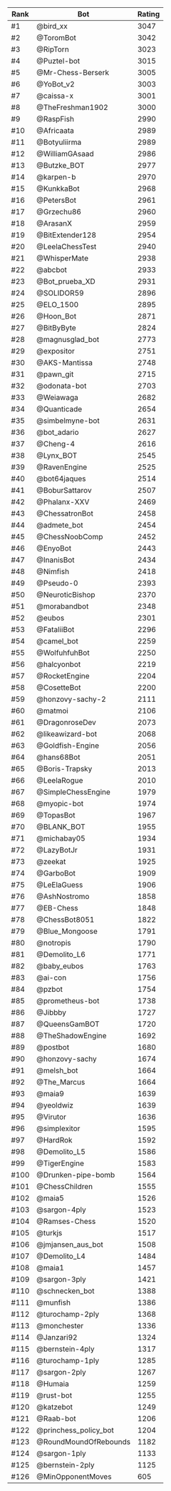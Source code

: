 Rank|Bot|Rating
---|---|---
#1|@bird_xx|3047
#2|@ToromBot|3042
#3|@RipTorn|3023
#4|@Puztel-bot|3015
#5|@Mr-Chess-Berserk|3005
#6|@YoBot_v2|3003
#7|@caissa-x|3001
#8|@TheFreshman1902|3000
#9|@RaspFish|2990
#10|@Africaata|2989
#11|@Botyuliirma|2989
#12|@WilliamGAsaad|2986
#13|@Butzke_BOT|2977
#14|@karpen-b|2970
#15|@KunkkaBot|2968
#16|@PetersBot|2961
#17|@Grzechu86|2960
#18|@ArasanX|2959
#19|@BitExtender128|2954
#20|@LeelaChessTest|2940
#21|@WhisperMate|2938
#22|@abcbot|2933
#23|@Bot_prueba_XD|2931
#24|@SOLIDOR59|2896
#25|@ELO_1500|2895
#26|@Hoon_Bot|2871
#27|@BitByByte|2824
#28|@magnusglad_bot|2773
#29|@expositor|2751
#30|@AKS-Mantissa|2748
#31|@pawn_git|2715
#32|@odonata-bot|2703
#33|@Weiawaga|2682
#34|@Quanticade|2654
#35|@simbelmyne-bot|2631
#36|@bot_adario|2627
#37|@Cheng-4|2616
#38|@Lynx_BOT|2545
#39|@RavenEngine|2525
#40|@bot64jaques|2514
#41|@BoburSattarov|2507
#42|@Phalanx-XXV|2469
#43|@ChessatronBot|2458
#44|@admete_bot|2454
#45|@ChessNoobComp|2452
#46|@EnyoBot|2443
#47|@InanisBot|2434
#48|@Nimfish|2418
#49|@Pseudo-0|2393
#50|@NeuroticBishop|2370
#51|@morabandbot|2348
#52|@eubos|2301
#53|@FataliiBot|2296
#54|@camel_bot|2259
#55|@WolfuhfuhBot|2250
#56|@halcyonbot|2219
#57|@RocketEngine|2204
#58|@CosetteBot|2200
#59|@honzovy-sachy-2|2111
#60|@matmoi|2106
#61|@DragonroseDev|2073
#62|@likeawizard-bot|2068
#63|@Goldfish-Engine|2056
#64|@hans68Bot|2051
#65|@Boris-Trapsky|2013
#66|@LeelaRogue|2010
#67|@SimpleChessEngine|1979
#68|@myopic-bot|1974
#69|@TopasBot|1967
#70|@BLANK_BOT|1955
#71|@michabay05|1934
#72|@LazyBotJr|1931
#73|@zeekat|1925
#74|@GarboBot|1909
#75|@LeElaGuess|1906
#76|@AshNostromo|1858
#77|@EB-Chess|1848
#78|@ChessBot8051|1822
#79|@Blue_Mongoose|1791
#80|@notropis|1790
#81|@Demolito_L6|1771
#82|@baby_eubos|1763
#83|@ai-con|1756
#84|@pzbot|1754
#85|@prometheus-bot|1738
#86|@Jibbby|1727
#87|@QueensGamBOT|1720
#88|@TheShadowEngine|1692
#89|@postbot|1680
#90|@honzovy-sachy|1674
#91|@melsh_bot|1664
#92|@The_Marcus|1664
#93|@maia9|1639
#94|@yeoldwiz|1639
#95|@Virutor|1636
#96|@simplexitor|1595
#97|@HardRok|1592
#98|@Demolito_L5|1586
#99|@TigerEngine|1583
#100|@Drunken-pipe-bomb|1564
#101|@ChessChildren|1555
#102|@maia5|1526
#103|@sargon-4ply|1523
#104|@Ramses-Chess|1520
#105|@turkjs|1517
#106|@jmjansen_aus_bot|1508
#107|@Demolito_L4|1484
#108|@maia1|1457
#109|@sargon-3ply|1421
#110|@schnecken_bot|1388
#111|@munfish|1386
#112|@turochamp-2ply|1368
#113|@monchester|1336
#114|@Janzari92|1324
#115|@bernstein-4ply|1317
#116|@turochamp-1ply|1285
#117|@sargon-2ply|1267
#118|@Humaia|1259
#119|@rust-bot|1255
#120|@katzebot|1249
#121|@Raab-bot|1206
#122|@princhess_policy_bot|1204
#123|@RoundMoundOfRebounds|1182
#124|@sargon-1ply|1133
#125|@bernstein-2ply|1125
#126|@MinOpponentMoves|605

